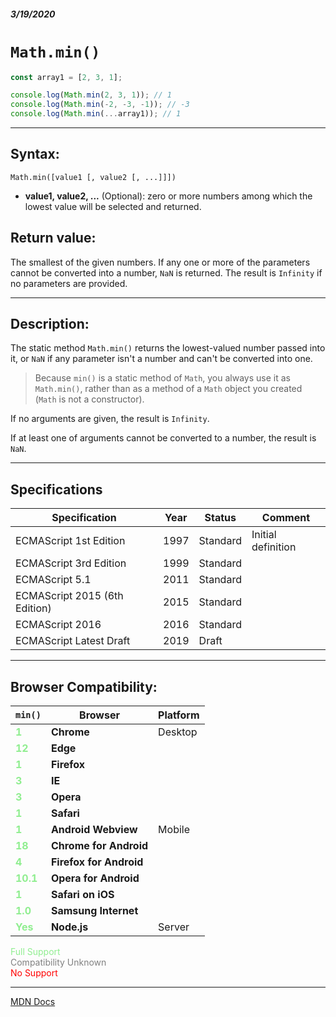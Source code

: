 ##### 3/19/2020
# `Math.min()`

```js
const array1 = [2, 3, 1];

console.log(Math.min(2, 3, 1)); // 1
console.log(Math.min(-2, -3, -1)); // -3
console.log(Math.min(...array1)); // 1
```

---

## Syntax:
`Math.min([value1 [, value2 [, ...]]])`

* **value1, value2, ...** (Optional): zero or more numbers among which the lowest value will be selected and returned.

## Return value:
The smallest of the given numbers.  If any one or more of the parameters cannot be converted into a number, `NaN` is returned.  The result is `Infinity` if no parameters are provided.

---

## Description:
The static method `Math.min()` returns the lowest-valued number passed into it, or `NaN` if any parameter isn't a number and can't be converted into one.

  > Because `min()` is a static method of `Math`, you always use it as `Math.min()`, rather than as a method of a `Math` object you created (`Math` is not a constructor).

If no arguments are given, the result is `Infinity`.

If at least one of arguments cannot be converted to a number, the result is `NaN`.

---

## Specifications
| Specification | Year | Status | Comment |
|---|---|---|---|
| ECMAScript 1st Edition | 1997 | Standard | Initial definition |
| ECMAScript 3rd Edition | 1999 | Standard |  |
| ECMAScript 5.1 | 2011 | Standard |  |
| ECMAScript 2015 (6th Edition) | 2015 | Standard |  |
| ECMAScript 2016 | 2016 | Standard |  |
| ECMAScript Latest Draft | 2019 | Draft |  |

---

## Browser Compatibility:
| `min()` | Browser | Platform |
|---|---|---|
| <span style="color: lightgreen">**1**</span> | **Chrome** | Desktop | 
| <span style="color: lightgreen">**12**</span> | **Edge** || 
| <span style="color: lightgreen">**1**</span> | **Firefox** || 
| <span style="color: lightgreen">**3**</span> | **IE** || 
| <span style="color: lightgreen">**3**</span> | **Opera** || 
| <span style="color: lightgreen">**1**</span> | **Safari** || 
| <span style="color: lightgreen">**1**</span> | **Android Webview** | Mobile | 
| <span style="color: lightgreen">**18**</span> | **Chrome for Android** || 
| <span style="color: lightgreen">**4**</span> | **Firefox for Android** || 
| <span style="color: lightgreen">**10.1**</span> | **Opera for Android** || 
| <span style="color: lightgreen">**1**</span> | **Safari on iOS** || 
| <span style="color: lightgreen">**1.0**</span> | **Samsung Internet** || 
| <span style="color: lightgreen">**Yes**</span> | **Node.js** | Server | 

<span style="color: lightgreen">Full Support</span>  
<span style="color: grey">Compatibility Unknown</span>  
<span style="color: red">No Support</span>

---

[MDN Docs](https://developer.mozilla.org/en-US/docs/Web/JavaScript/Reference/Global_Objects/Math/min)